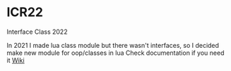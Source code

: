 # ICR22
Interface Class 2022

In 2021 I made lua class module but there wasn't interfaces, so I decided make new module for oop/classes in lua
Check documentation if you need it [Wiki](https://github.com/TehnoTheDragon/ICR22.wiki.git)
